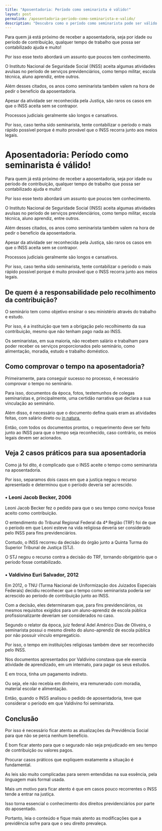 ```yaml
---
title: "Aposentadoria: Período como seminarista é válido!"
layout: post
permalink: /aposentadoria-periodo-como-seminarista-e-valido/
description: "Descubra como o período como seminarista pode ser válido para a aposentadoria. Este texto aborda a possibilidade de contabilizar o tempo de serviço religioso, destacando a importância de estar informado sobre os requisitos e documentos necessários para comprovação."
---
```



Para quem já está próximo de receber a aposentadoria, seja por idade ou período de contribuição, qualquer tempo de trabalho que possa ser contabilizado ajuda e muito!

  Por isso esse texto abordará um assunto que poucos tem conhecimento.

  O Instituto Nacional de Seguridade Social (INSS) aceita algumas atividades avulsas no período de serviços previdenciários, como tempo militar, escola técnica, aluno aprendiz, entre outros.

  Além desses citados, os anos como seminarista também valem na hora de pedir o benefício da aposentadoria.

  Apesar da atividade ser reconhecida pela Justiça, são raros os casos em que o INSS aceita sem se contrapor.

  Processos judiciais geralmente são longos e cansativos.

  Por isso, caso tenha sido seminarista, tente contabilizar o período o mais rápido possível porque é muito provável que o INSS recorra junto aos meios legais.

# Aposentadoria: Período como seminarista é válido!

  Para quem já está próximo de receber a aposentadoria, seja por idade ou período de contribuição, qualquer tempo de trabalho que possa ser contabilizado ajuda e muito!

  Por isso esse texto abordará um assunto que poucos tem conhecimento.

  O Instituto Nacional de Seguridade Social (INSS) aceita algumas atividades avulsas no período de serviços previdenciários, como tempo militar, escola técnica, aluno aprendiz, entre outros.

  Além desses citados, os anos como seminarista também valem na hora de pedir o benefício da aposentadoria.

  Apesar da atividade ser reconhecida pela Justiça, são raros os casos em que o INSS aceita sem se contrapor.

  Processos judiciais geralmente são longos e cansativos.

  Por isso, caso tenha sido seminarista, tente contabilizar o período o mais rápido possível porque é muito provável que o INSS recorra junto aos meios legais.


## De quem é a responsabilidade pelo recolhimento da contribuição?


  O seminário tem como objetivo ensinar o seu ministério através do trabalho e estudo.

  Por isso, é a instituição que tem a obrigação pelo recolhimento da sua contribuição, mesmo que não tenham pago nada ao INSS.

  Os seminaristas, em sua maioria, não recebem salário e trabalham para poder receber os serviços proporcionados pelo seminário, como alimentação, moradia, estudo e trabalho doméstico.

## Como comprovar o tempo na aposentadoria?


  Primeiramente, para conseguir sucesso no processo, é necessário comprovar o tempo no seminário.

  Para isso, documentos da época, fotos, testemunhos de colegas seminaristas e, principalmente, uma certidão narrativa que declara a sua vinculação ao seminário.

  Além disso, é necessário que o documento defina quais eram as atividades feitas, com salário direto ou <a href="https://geovanisantos.jusbrasil.com.br/noticias/348780520/o-que-e-salario-in-natura" target="_blank">in natura.</a>

  Então, com todos os documentos prontos, o requerimento deve ser feito junto ao INSS para que o tempo seja reconhecido, caso contrário, os meios legais devem ser acionados.

## Veja 2 casos práticos para sua aposentadoria

  Como já foi dito, é complicado que o INSS aceite o tempo como seminarista na aposentadoria.

  Por isso, separamos dois casos em que a justiça negou o recurso apresentado e determinou que o período deveria ser acrescido.


### **• Leoni Jacob Becker, 2006**

Leoni Jacob Becker fez o pedido para que o seu tempo como noviça fosse aceito como contribuição.

  O entendimento do Tribunal Regional Federal da 4ª Região (TRF) foi de que o período em que Leoni esteve na vida religiosa deveria ser considerado pelo INSS para fins previdenciários.

  Contudo, o INSS recorreu da decisão do órgão junto a Quinta Turma do Superior Tribunal de Justiça (STJ).

  O STJ negou o recurso contra a decisão do TRF, tornando obrigatório que o período fosse contabilizado.


### **• Valdivino Euri Salvador, 2012**

Em 2012, o TNU (Turma Nacional de Uniformização dos Juizados Especiais Federais) decidiu reconhecer que o tempo como seminarista poderia ser acrescido ao período de contribuição junto ao INSS.

  Com a decisão, eles determinaram que, para fins previdenciários, os mesmos requisitos exigidos para um aluno-aprendiz de escola pública profissionalizante deveriam ser considerados no caso.

  Segundo o relator da época, juiz federal Adel Américo Dias de Oliveira, o seminarista possui o mesmo direito do aluno-aprendiz de escola pública por não possuir vínculo empregatício.

  Por isso, o tempo em instituições religiosas também deve ser reconhecido pelo INSS.

  Nos documentos apresentados por Valdivino constava que ele exercia atividade de aprendizado, em um internato, para pagar os seus estudos.

  E em troca, tinha um pagamento indireto.

  Ou seja, ele não recebia em dinheiro, era remunerado com moradia, material escolar e alimentação.

  Então, quando o INSS analisou o pedido de aposentadoria, teve que considerar o período em que Valdivino foi seminarista.


## Conclusão

 Por isso é necessário ficar atento as atualizações da Previdência Social para que não se perca nenhum benefício.

  É bom ficar atento para que o segurado não seja prejudicado em seu tempo de contribuição ou valores pagos.

  Procurar casos práticos que expliquem exatamente a situação é fundamental.

  As leis são muito complicadas para serem entendidas na sua essência, pela linguagem mais formal usada.

  Mais um motivo para ficar atento é que em casos pouco recorrentes o INSS tende a entrar na justiça.

  Isso torna essencial o conhecimento dos direitos previdenciários por parte do aposentado.

  Portanto, leia o conteúdo e fique mais atento as modificações que a previdência sofre para que o seu direito prevaleça.
